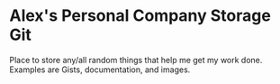 # Alex's Personal Company Storage Git
Place to store any/all random things that help me get my work done.
Examples are Gists, documentation, and images.
